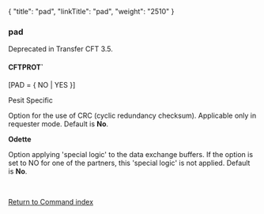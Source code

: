 {
    "title": "pad",
    "linkTitle": "pad",
    "weight": "2510"
}<span id="pad"></span>

### pad

Deprecated in <span class="mc-variable axway_variables.Component_Long_Name variable">Transfer CFT</span> 3.5.

#### CFTPROT\`

\[PAD = { NO | YES }\]

Pesit Specific

Option for the use of CRC (cyclic redundancy checksum). Applicable only
in requester mode. Default is <span style="font-weight: bold;">No</span>.

<span style="font-weight: bold;">Odette</span>

Option applying 'special logic' to the data exchange buffers. If the
option is set to NO for one of the partners, this 'special logic' is not
applied. Default is <span style="font-weight: bold;">No</span>.

 

[Return to Command index](../../)
